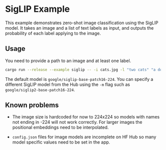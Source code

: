 # SigLIP Example

This example demonstrates zero-shot image classification using the SigLIP model.
It takes an image and a list of text labels as input, and outputs the probability of each label applying to the image.

## Usage

You need to provide a path to an image and at least one label.

```bash
cargo run --release --example siglip -- -i cats.jpg -l "two cats" "a dog" "a bicycle race"
```

The default model is `google/siglip-base-patch16-224`. You can specify a different SigLIP model from the Hub using the `-m` flag
such as `google/siglip2-base-patch16-224`.

## Known problems

* The image size is hardcoded for now to 224x224 so models with names not ending in -224
will not work correctly. For larger images the positional embeddings need to be interpolated.

* `config.json` files for image models are incomplete on HF Hub so many model specific values need to be set in the app.
